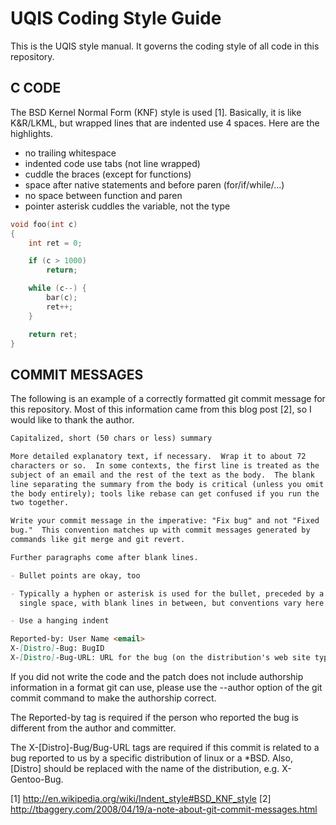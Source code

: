 UQIS Coding Style Guide
=======================

This is the UQIS style manual.  It governs the coding style of all code
in this repository.

C CODE
------

The BSD Kernel Normal Form (KNF) style is used [1]. Basically, it is like
K&R/LKML, but wrapped lines that are indented use 4 spaces. Here are the
highlights.

- no trailing whitespace
- indented code use tabs (not line wrapped)
- cuddle the braces (except for functions)
- space after native statements and before paren (for/if/while/...)
- no space between function and paren
- pointer asterisk cuddles the variable, not the type

```c
void foo(int c)
{
	int ret = 0;

	if (c > 1000)
		return;

	while (c--) {
		bar(c);
		ret++;
	}

	return ret;
}
```

COMMIT MESSAGES
---------------

The following is an example of a correctly formatted git commit message
for this repository. Most of this information came from this blog post
[2], so I would like to thank the author.

```md
Capitalized, short (50 chars or less) summary

More detailed explanatory text, if necessary.  Wrap it to about 72
characters or so.  In some contexts, the first line is treated as the
subject of an email and the rest of the text as the body.  The blank
line separating the summary from the body is critical (unless you omit
the body entirely); tools like rebase can get confused if you run the
two together.

Write your commit message in the imperative: "Fix bug" and not "Fixed
bug."  This convention matches up with commit messages generated by
commands like git merge and git revert.

Further paragraphs come after blank lines.

- Bullet points are okay, too

- Typically a hyphen or asterisk is used for the bullet, preceded by a
  single space, with blank lines in between, but conventions vary here

- Use a hanging indent

Reported-by: User Name <email>
X-[Distro]-Bug: BugID
X-[Distro]-Bug-URL: URL for the bug (on the distribution's web site typically)
```

If you did not write the code and the patch does not include authorship
information in a format git can use, please use the --author option of the
git commit command to make the authorship correct.

The Reported-by tag is required if the person who reported the bug is
different from the author and committer.

  The X-[Distro]-Bug/Bug-URL tags are required if this commit is related
  to a bug reported to us by a specific distribution   of linux or a
  *BSD. Also, [Distro] should be replaced with the name of the
  distribution, e.g. X-Gentoo-Bug.

[1]	http://en.wikipedia.org/wiki/Indent_style#BSD_KNF_style
[2] http://tbaggery.com/2008/04/19/a-note-about-git-commit-messages.html
